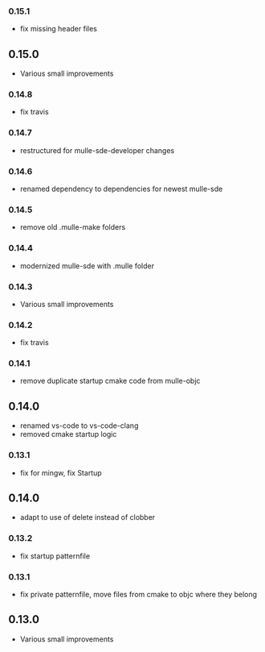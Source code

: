### 0.15.1

* fix missing header files

## 0.15.0

* Various small improvements


### 0.14.8

* fix travis

### 0.14.7

* restructured for mulle-sde-developer changes

### 0.14.6

* renamed dependency to dependencies for newest mulle-sde

### 0.14.5

* remove old .mulle-make folders

### 0.14.4

* modernized mulle-sde with .mulle folder

### 0.14.3

* Various small improvements

### 0.14.2

* fix travis

### 0.14.1

* remove duplicate startup cmake code from mulle-objc

## 0.14.0

* renamed vs-code to vs-code-clang
* removed cmake startup logic


### 0.13.1

* fix for mingw, fix Startup

## 0.14.0

* adapt to use of delete instead of clobber


### 0.13.2

* fix startup patternfile

### 0.13.1

* fix private patternfile, move files from cmake to objc where they belong

## 0.13.0

* Various small improvements

